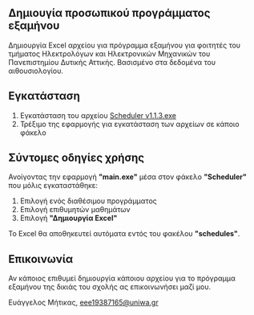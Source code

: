 ## Δημιουγία προσωπικού προγράμματος εξαμήνου

Δημιουργία Excel αρχείου για πρόγραμμα εξαμήνου για φοιτητές του τμήματος
Ηλεκτρολόγων και Ηλεκτρονικών Μηχανικών του Πανεπιστημίου Δυτικής Αττικής.
Βασισμένο στα δεδομένα του αιθουσιολογίου.


## Εγκατάσταση

1. Εγκατάσταση του αρχείου [Scheduler v1.1.3.exe](https://github.com/VaggM/Scheduler/blob/main/Scheduler%20v1.1.3.exe)
2. Τρέξιμο της εφαρμογής για εγκατάσταση των αρχείων σε κάποιο φάκελο


## Σύντομες οδηγίες χρήσης

Ανοίγοντας την εφαρμογή **"main.exe"** μέσα στον φάκελο **"Scheduler"** που μόλις εγκαταστάθηκε:

1. Επιλογή ενός διαθέσιμου προγράμματος
2. Επιλογή επιθυμητών μαθημάτων
3. Επιλογή **"Δημιουργία Excel"**

Το Excel θα αποθηκευτεί αυτόματα εντός του φακέλου **"schedules"**.


## Επικοινωνία

Αν κάποιος επιθυμεί δημιουργία κάποιου αρχείου για το πρόγραμμα εξαμήνου της δικιάς του σχολής ας επικοινωνήσει μαζί μου.

Ευάγγελος Μήτικας, eee19387165@uniwa.gr
